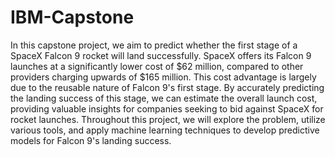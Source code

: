 # IBM-Capstone

In this capstone project, we aim to predict whether the first stage of a SpaceX Falcon 9 rocket will land successfully. SpaceX offers its Falcon 9 launches at a significantly lower cost of $62 million, compared to other providers charging upwards of $165 million. This cost advantage is largely due to the reusable nature of Falcon 9's first stage. By accurately predicting the landing success of this stage, we can estimate the overall launch cost, providing valuable insights for companies seeking to bid against SpaceX for rocket launches. Throughout this project, we will explore the problem, utilize various tools, and apply machine learning techniques to develop predictive models for Falcon 9's landing success.
